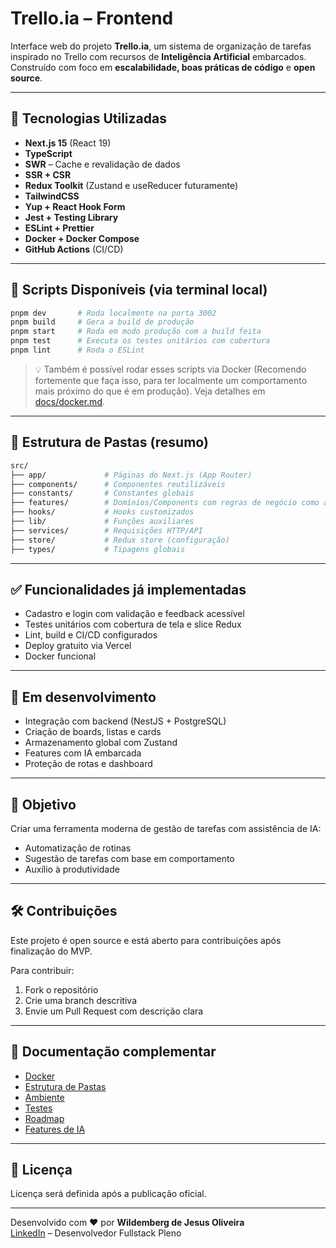 # Trello.ia – Frontend

Interface web do projeto **Trello.ia**, um sistema de organização de tarefas inspirado no Trello com recursos de **Inteligência Artificial** embarcados. Construído com foco em **escalabilidade, boas práticas de código** e **open source**.

---

## 🚀 Tecnologias Utilizadas

- **Next.js 15** (React 19)
- **TypeScript**
- **SWR** – Cache e revalidação de dados
- **SSR + CSR**
- **Redux Toolkit** (Zustand e useReducer futuramente)
- **TailwindCSS**
- **Yup + React Hook Form**
- **Jest + Testing Library**
- **ESLint + Prettier**
- **Docker + Docker Compose**
- **GitHub Actions** (CI/CD)

---

## 📅 Scripts Disponíveis (via terminal local)

```bash
pnpm dev       # Roda localmente na porta 3002
pnpm build     # Gera a build de produção
pnpm start     # Roda em modo produção com a build feita
pnpm test      # Executa os testes unitários com cobertura
pnpm lint      # Roda o ESLint
```

> 💡 Também é possível rodar esses scripts via Docker (Recomendo fortemente que faça isso, para ter localmente um comportamento mais próximo do que é em produção). Veja detalhes em [docs/docker.md](./docs/docker.md).

---

## 📁 Estrutura de Pastas (resumo)

```bash
src/
├── app/             # Páginas do Next.js (App Router)
├── components/      # Componentes reutilizáveis
├── constants/       # Constantes globais
├── features/        # Domínios/Components com regras de negócio como auth, boards...
├── hooks/           # Hooks customizados
├── lib/             # Funções auxiliares
├── services/        # Requisições HTTP/API
├── store/           # Redux store (configuração)
├── types/           # Tipagens globais
```

---

## ✅ Funcionalidades já implementadas

- Cadastro e login com validação e feedback acessível
- Testes unitários com cobertura de tela e slice Redux
- Lint, build e CI/CD configurados
- Deploy gratuito via Vercel
- Docker funcional

---

## 🔁 Em desenvolvimento

- Integração com backend (NestJS + PostgreSQL)
- Criação de boards, listas e cards
- Armazenamento global com Zustand
- Features com IA embarcada
- Proteção de rotas e dashboard

---

## 🧠 Objetivo

Criar uma ferramenta moderna de gestão de tarefas com assistência de IA:

- Automatização de rotinas
- Sugestão de tarefas com base em comportamento
- Auxílio à produtividade

---

## 🛠️ Contribuições

Este projeto é open source e está aberto para contribuições após finalização do MVP.

Para contribuir:

1. Fork o repositório
2. Crie uma branch descritiva
3. Envie um Pull Request com descrição clara

---

## 📒 Documentação complementar

- [Docker](./docs/docker.md)
- [Estrutura de Pastas](./docs/structure.md)
- [Ambiente](./docs/environment.md)
- [Testes](./docs/testing.md)
- [Roadmap](./docs/roadmap.md)
- [Features de IA](./docs/ai-features.md)

---

## 📄 Licença

Licença será definida após a publicação oficial.

---

Desenvolvido com ❤️ por **Wildemberg de Jesus Oliveira**  
[LinkedIn](https://www.linkedin.com/in/wildemberg-de-jesus-oliveira/) – Desenvolvedor Fullstack Pleno
